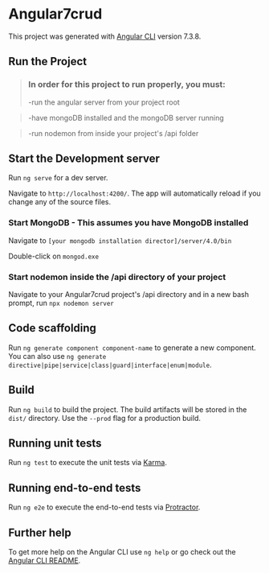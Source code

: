# Angular7crud

This project was generated with [Angular CLI](https://github.com/angular/angular-cli) version 7.3.8.

## Run the Project

> ### In order for this project to run properly, you must:
> -run the angular server from your project root

> -have mongoDB installed and the mongoDB server running

> -run nodemon from inside your project's /api folder

## Start the Development server

Run `ng serve` for a dev server.

Navigate to `http://localhost:4200/`. The app will automatically reload if you change any of the source files.

### Start MongoDB - This assumes you have MongoDB installed

Navigate to `[your mongodb installation director]/server/4.0/bin`

Double-click on `mongod.exe`

### Start nodemon inside the /api directory of your project

Navigate to your Angular7crud project's /api directory and in a new bash prompt, run `npx nodemon server`

## Code scaffolding

Run `ng generate component component-name` to generate a new component. You can also use `ng generate directive|pipe|service|class|guard|interface|enum|module`.

## Build

Run `ng build` to build the project. The build artifacts will be stored in the `dist/` directory. Use the `--prod` flag for a production build.

## Running unit tests

Run `ng test` to execute the unit tests via [Karma](https://karma-runner.github.io).

## Running end-to-end tests

Run `ng e2e` to execute the end-to-end tests via [Protractor](http://www.protractortest.org/).

## Further help

To get more help on the Angular CLI use `ng help` or go check out the [Angular CLI README](https://github.com/angular/angular-cli/blob/master/README.md).
